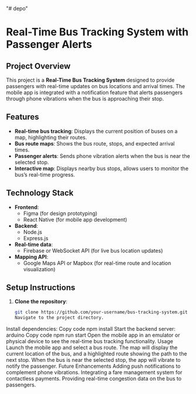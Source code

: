 "# depo" 
# Real-Time Bus Tracking System with Passenger Alerts

## Project Overview
This project is a **Real-Time Bus Tracking System** designed to provide passengers with real-time updates on bus locations and arrival times. The mobile app is integrated with a notification feature that alerts passengers through phone vibrations when the bus is approaching their stop.

## Features
- **Real-time bus tracking**: Displays the current position of buses on a map, highlighting their routes.
- **Bus route maps**: Shows the bus route, stops, and expected arrival times.
- **Passenger alerts**: Sends phone vibration alerts when the bus is near the selected stop.
- **Interactive map**: Displays nearby bus stops, allows users to monitor the bus’s real-time progress.

## Technology Stack
- **Frontend**: 
  - Figma (for design prototyping)
  - React Native (for mobile app development)
- **Backend**: 
  - Node.js 
  - Express.js
- **Real-time data**: 
  - Firebase or WebSocket API (for live bus location updates)
- **Mapping API**: 
  - Google Maps API or Mapbox (for real-time route and location visualization)

## Setup Instructions

1. **Clone the repository**:
   ```bash
   git clone https://github.com/your-username/bus-tracking-system.git
   Navigate to the project directory.
Install dependencies:
Copy code
npm install
Start the backend server:
arduino
Copy code
npm run start
Open the mobile app in an emulator or physical device to see the real-time bus tracking functionality.
Usage
Launch the mobile app and select a bus route.
The map will display the current location of the bus, and a highlighted route showing the path to the next stop.
When the bus is near the selected stop, the app will vibrate to notify the passenger.
Future Enhancements
Adding push notifications to complement phone vibrations.
Integrating a fare management system for contactless payments.
Providing real-time congestion data on the bus to passengers.
